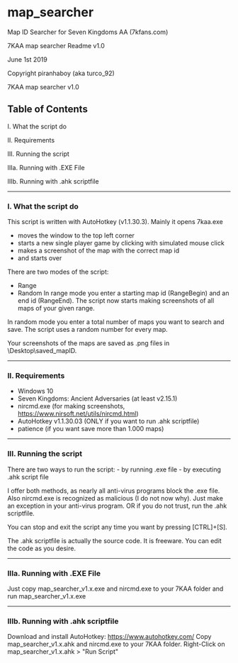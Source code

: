 # map_searcher
Map ID Searcher for Seven Kingdoms AA (7kfans.com)


7KAA map searcher Readme v1.0

June 1st 2019

Copyright piranhaboy (aka turco_92)

7KAA map searcher v1.0


## Table of Contents

I.	What the script do

II.	Requirements

III.	Running the script

IIIa.	Running with .EXE File

IIIb.	Running with .ahk scriptfile

---
### I. What the script do


This script is written with AutoHotkey (v1.1.30.3).
Mainly it opens 7kaa.exe
- moves the window to the top left corner 
- starts a new single player game by clicking with simulated mouse click
- makes a screenshot of the map with the correct map id 
- and starts over

There are two modes of the script:
* Range
* Random
In range mode you enter a starting map id (RangeBegin) and an end id (RangeEnd). The script now starts making screenshots of all maps of your given range.

In random mode you enter a total number of maps you want to search and save. The script uses a random number for every map.

Your screenshots of the maps are saved as .png files in \Desktop\saved_mapID.

---
### II. Requirements


- Windows 10
- Seven Kingdoms: Ancient Adversaries (at least v2.15.1)
- nircmd.exe (for making screenshots, https://www.nirsoft.net/utils/nircmd.html)
- AutoHotkey v1.1.30.03 (ONLY if you want to run .ahk scriptfile)
- patience (if you want save more than 1.000 maps)

---
### III. Running the script


There are two ways to run the script:
	- by running .exe file
	- by executing .ahk script file

I offer both methods, as nearly all anti-virus programs block the .exe file. Also nircmd.exe is recognized as malicious (I do not now why). Just make an exception in your anti-virus program.
OR
if you do not trust, run the .ahk scriptfile.

You can stop and exit the script any time you want by pressing [CTRL]+[S].

The .ahk scriptfile is actually the source code. It is freeware. You can edit the code as you desire.

---
### IIIa. Running with .EXE File


Just copy map_searcher_v1.x.exe and nircmd.exe to your 7KAA folder and run map_searcher_v1.x.exe

---
### IIIb. Running with .ahk scriptfile


Download and install AutoHotkey: https://www.autohotkey.com/
Copy map_searcher_v1.x.ahk and nircmd.exe to your 7KAA folder. Right-Click on map_searcher_v1.x.ahk > "Run Script"

